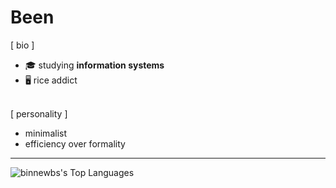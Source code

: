 # Been

[ bio ]
- 🎓  studying **information systems**
- 🖥️  rice addict<br><br>

[ personality ]
- minimalist
- efficiency over formality

---
  
![binnewbs's Top Languages](https://github-readme-stats.vercel.app/api/top-langs/?username=binnewbs&theme=dark&show_icons=true&hide_border=true&layout=compact)
